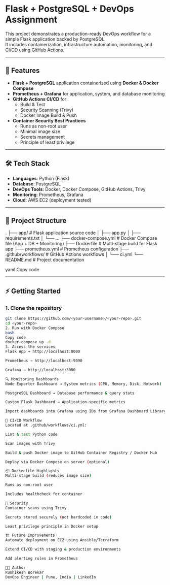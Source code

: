 # Flask + PostgreSQL + DevOps Assignment

This project demonstrates a production-ready DevOps workflow for a simple Flask application backed by PostgreSQL.  
It includes containerization, infrastructure automation, monitoring, and CI/CD using GitHub Actions.

---

## 🚀 Features
- **Flask + PostgreSQL** application containerized using **Docker & Docker Compose**
- **Prometheus + Grafana** for application, system, and database monitoring
- **GitHub Actions CI/CD** for:
  - Build & Test
  - Security Scanning (Trivy)
  - Docker Image Build & Push
- **Container Security Best Practices**
  - Runs as non-root user
  - Minimal image size
  - Secrets management
  - Principle of least privilege

---

## 🛠️ Tech Stack
- **Languages**: Python (Flask)
- **Database**: PostgreSQL
- **DevOps Tools**: Docker, Docker Compose, GitHub Actions, Trivy
- **Monitoring**: Prometheus, Grafana
- **Cloud**: AWS EC2 (deployment tested)

---

## 📂 Project Structure
.
├── app/ # Flask application source code
│ ├── app.py
│ ├── requirements.txt
│ └── ...
├── docker-compose.yml # Docker Compose file (App + DB + Monitoring)
├── Dockerfile # Multi-stage build for Flask app
├── prometheus.yml # Prometheus configuration
├── .github/workflows/ # GitHub Actions workflows
│ └── ci.yml
└── README.md # Project documentation

yaml
Copy code

---

## ⚡ Getting Started

### 1. Clone the repository
```bash
git clone https://github.com/<your-username>/<your-repo>.git
cd <your-repo>
2. Run with Docker Compose
bash
Copy code
docker-compose up -d
3. Access the services
Flask App → http://localhost:8000

Prometheus → http://localhost:9090

Grafana → http://localhost:3000

🔍 Monitoring Dashboards
Node Exporter Dashboard → System metrics (CPU, Memory, Disk, Network)

PostgreSQL Dashboard → Database performance & query stats

Custom Flask Dashboard → Application-specific metrics

Import dashboards into Grafana using IDs from Grafana Dashboard Library.

🤖 CI/CD Workflow
Located at .github/workflows/ci.yml:

Lint & test Python code

Scan images with Trivy

Build & push Docker image to GitHub Container Registry / Docker Hub

Deploy via Docker Compose on server (optional)

📦 Dockerfile Highlights
Multi-stage build (reduces image size)

Runs as non-root user

Includes healthcheck for container

🧪 Security
Container scans using Trivy

Secrets stored securely (not hardcoded in code)

Least privilege principle in Docker setup

🏗️ Future Improvements
Automate deployment on EC2 using Ansible/Terraform

Extend CI/CD with staging & production environments

Add alerting rules in Prometheus

👨‍💻 Author
Rushikesh Borekar
DevOps Engineer | Pune, India | LinkedIn
